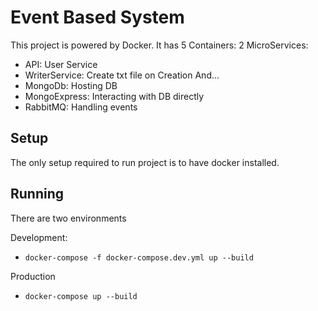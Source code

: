 # Event Based System 
This project is powered by Docker. 
It has 5 Containers:
2 MicroServices:
- API: User Service
- WriterService: Create txt file on Creation
And...
- MongoDb: Hosting DB
- MongoExpress: Interacting with DB directly
- RabbitMQ: Handling events 

## Setup 
The only setup required to run project is to have docker installed. 

## Running 

There are two environments

Development: 
- `docker-compose -f docker-compose.dev.yml up --build`

Production 
- `docker-compose up --build`  
